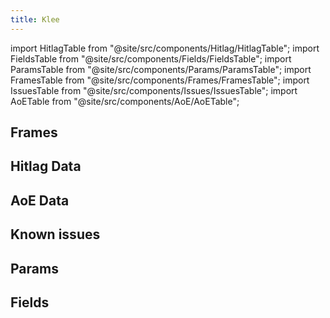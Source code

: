```yaml
---
title: Klee
---
```


import HitlagTable from "@site/src/components/Hitlag/HitlagTable";
import FieldsTable from "@site/src/components/Fields/FieldsTable";
import ParamsTable from "@site/src/components/Params/ParamsTable";
import FramesTable from "@site/src/components/Frames/FramesTable";
import IssuesTable from "@site/src/components/Issues/IssuesTable";
import AoETable from "@site/src/components/AoE/AoETable";

## Frames

<FramesTable character="klee" />

## Hitlag Data

<HitlagTable character="klee" />

## AoE Data

<AoETable character="klee" />

## Known issues

<IssuesTable character="klee" />

## Params

<ParamsTable character="klee" />

## Fields

<FieldsTable character="klee" />
